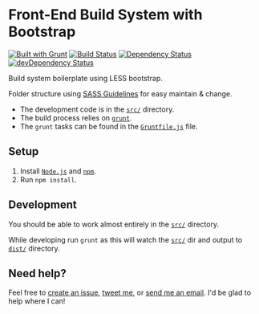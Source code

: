 # Front-End Build System with Bootstrap

[![Built with Grunt](https://cdn.gruntjs.com/builtwith.png)](http://gruntjs.com/)
[![Build Status](https://travis-ci.org/jobayerarman/build-system-boilerplate-bootstrap.svg?branch=master)](https://travis-ci.org/jobayerarman/build-system-boilerplate-bootstrap)
[![Dependency Status](https://david-dm.org/jobayerarman/build-system-boilerplate-bootstrap.svg)](https://david-dm.org/jobayerarman/build-system-boilerplate-bootstrap)
[![devDependency Status](https://david-dm.org/jobayerarman/build-system-boilerplate-bootstrap/dev-status.svg)](https://david-dm.org/jobayerarman/build-system-boilerplate-bootstrap#info=devDependencies)

Build system boilerplate using LESS bootstrap.

Folder structure using [SASS Guidelines](http://sass-guidelin.es/) for easy maintain &amp; change.

* The development code is in the [`src/`](src) directory.
* The build process relies on [`grunt`](http://gruntjs.com/).
* The `grunt` tasks can be found in the [`Gruntfile.js`](gruntfile.js)
  file.

## Setup

1. Install [`Node.js`](https://nodejs.org/) and
   [`npm`](http://blog.npmjs.org/post/85484771375/how-to-install-npm).
2. Run `npm install`.

## Development

You should be able to work almost entirely in the [`src/`](src)
directory.

While developing run `grunt` as this will watch
the [`src/`](src) dir and output to [`dist/`](dist) directory.

## Need help?
Feel free to [create an issue](https://github.com/jobayerarman/build-system-boilerplate-bootstrap/issues), [tweet me](https://twitter.com/JobayerArman), or [send me an email](mailto:carbonjha@gmail.com). I'd be glad to help where I can!
